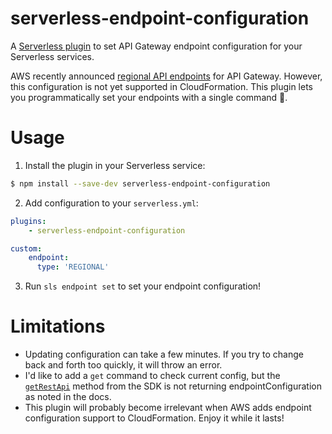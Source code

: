 # serverless-endpoint-configuration

A [Serverless plugin](https://github.com/serverless/serverless) to set API Gateway endpoint configuration for your Serverless services.

AWS recently announced [regional API endpoints](https://aws.amazon.com/about-aws/whats-new/2017/11/amazon-api-gateway-supports-regional-api-endpoints/) for API Gateway. However, this configuration is not yet supported in CloudFormation. This plugin lets you programmatically set your endpoints with a single command 🎉.

# Usage

1. Install the plugin in your Serverless service:

  ```bash
  $ npm install --save-dev serverless-endpoint-configuration
  ```

2. Add configuration to your `serverless.yml`:

  ```yml
  plugins:
      - serverless-endpoint-configuration
  
  custom:
      endpoint:
        type: 'REGIONAL'
  ```

3. Run `sls endpoint set` to set your endpoint configuration!

# Limitations

- Updating configuration can take a few minutes. If you try to change back and forth too quickly, it will throw an error.
- I'd like to add a `get` command to check current config, but the [`getRestApi`](http://docs.aws.amazon.com/AWSJavaScriptSDK/latest/AWS/APIGateway.html#getRestApi-property) method from the SDK is not returning endpointConfiguration as noted in the docs.
- This plugin will probably become irrelevant when AWS adds endpoint configuration support to CloudFormation. Enjoy it while it lasts!
